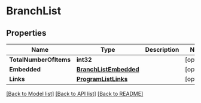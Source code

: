 # BranchList

## Properties

Name | Type | Description | Notes
------------ | ------------- | ------------- | -------------
**TotalNumberOfItems** | **int32** |  | [optional] 
**Embedded** | [**BranchListEmbedded**](branchList__embedded.md) |  | [optional] 
**Links** | [**ProgramListLinks**](programList__links.md) |  | [optional] 

[[Back to Model list]](../README.md#documentation-for-models) [[Back to API list]](../README.md#documentation-for-api-endpoints) [[Back to README]](../README.md)


